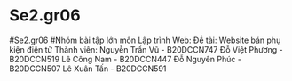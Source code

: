 # Se2.gr06
#Se2.gr06
#Nhóm bài tập lớn môn Lập trình Web: Đề tài: Website bán phụ kiện điện tử Thành viên: Nguyễn Trần Vũ - B20DCCN747 Đỗ Việt Phương - B20DCCN519 Lê Công Nam - B20DCCN447 Đỗ Nguyên Phúc - B20DCCN507 Lê Xuân Tấn - B20DCCN591
